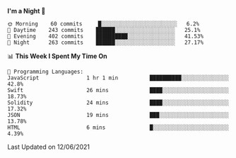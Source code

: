 <!--START_SECTION:waka-->
**I'm a Night 🦉** 

```text
🌞 Morning    60 commits     █░░░░░░░░░░░░░░░░░░░░░░░░   6.2% 
🌆 Daytime    243 commits    ██████░░░░░░░░░░░░░░░░░░░   25.1% 
🌃 Evening    402 commits    ██████████░░░░░░░░░░░░░░░   41.53% 
🌙 Night      263 commits    ██████░░░░░░░░░░░░░░░░░░░   27.17%

```


📊 **This Week I Spent My Time On** 

```text
💬 Programming Languages: 
JavaScript               1 hr 1 min          ██████████░░░░░░░░░░░░░░░   42.8% 
Swift                    26 mins             ████░░░░░░░░░░░░░░░░░░░░░   18.73% 
Solidity                 24 mins             ████░░░░░░░░░░░░░░░░░░░░░   17.32% 
JSON                     19 mins             ███░░░░░░░░░░░░░░░░░░░░░░   13.78% 
HTML                     6 mins              █░░░░░░░░░░░░░░░░░░░░░░░░   4.39%

```


 Last Updated on 12/06/2021
<!--END_SECTION:waka-->
